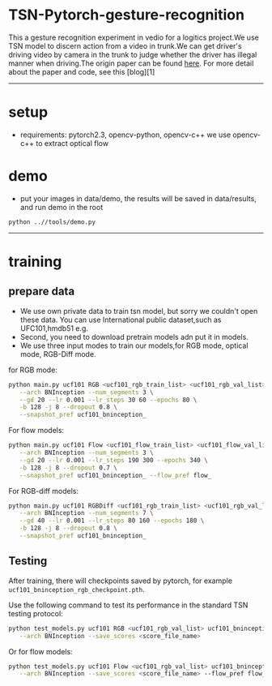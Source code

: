 # TSN-Pytorch-gesture-recognition
This a gesture recognition experiment in vedio for a logitics project.We use TSN model to discern action from a video in trunk.We can get driver's driving video by camera in the trunk to judge whether the driver has illegal manner when driving.The origin paper can be found [here](https://arxiv.org/abs/1506.01497). For more detail about the paper and code, see this [blog][1]


***
# setup
- requirements: pytorch2.3, opencv-python, opencv-c++
we use opencv-c++ to extract optical flow
# demo
- put your images in data/demo, the results will be saved in data/results, and run demo in the root 
```shell
python ..//tools/demo.py
```
***
# training
## prepare data
- We use own private data to train tsn model, but sorry we couldn't open these data. You can use International public dataset,such as UFC101,hmdb51 e.g.
- Second, you need to download pretrain models adn put it in models. 
- We use three input modes to train our models,for RGB mode, optical mode, RGB-Diff mode.

for RGB mode:
```bash
python main.py ucf101 RGB <ucf101_rgb_train_list> <ucf101_rgb_val_list> \
   --arch BNInception --num_segments 3 \
   --gd 20 --lr 0.001 --lr_steps 30 60 --epochs 80 \
   -b 128 -j 8 --dropout 0.8 \
   --snapshot_pref ucf101_bninception_ 
```

For flow models:

```bash
python main.py ucf101 Flow <ucf101_flow_train_list> <ucf101_flow_val_list> \
   --arch BNInception --num_segments 3 \
   --gd 20 --lr 0.001 --lr_steps 190 300 --epochs 340 \
   -b 128 -j 8 --dropout 0.7 \
   --snapshot_pref ucf101_bninception_ --flow_pref flow_  
```

For RGB-diff models:

```bash
python main.py ucf101 RGBDiff <ucf101_rgb_train_list> <ucf101_rgb_val_list> \
   --arch BNInception --num_segments 7 \
   --gd 40 --lr 0.001 --lr_steps 80 160 --epochs 180 \
   -b 128 -j 8 --dropout 0.8 \
   --snapshot_pref ucf101_bninception_ 
```

## Testing

After training, there will checkpoints saved by pytorch, for example `ucf101_bninception_rgb_checkpoint.pth`.

Use the following command to test its performance in the standard TSN testing protocol:

```bash
python test_models.py ucf101 RGB <ucf101_rgb_val_list> ucf101_bninception_rgb_checkpoint.pth \
   --arch BNInception --save_scores <score_file_name>

```

Or for flow models:
 
```bash
python test_models.py ucf101 Flow <ucf101_rgb_val_list> ucf101_bninception_flow_checkpoint.pth \
   --arch BNInception --save_scores <score_file_name> --flow_pref flow_

```
